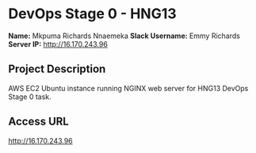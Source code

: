 # DevOps Stage 0 - HNG13

**Name:** Mkpuma Richards Nnaemeka
**Slack Username:** Emmy Richards
**Server IP:** http://16.170.243.96

## Project Description
AWS EC2 Ubuntu instance running NGINX web server for HNG13 DevOps Stage 0 task.

## Access URL
http://16.170.243.96
